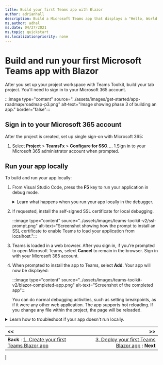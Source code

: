 ```yaml
---
title: Build your first Teams app with Blazor
author: adrianhall
description: Build a Microsoft Teams app that displays a "Hello, World!" message using the Microsoft Teams Toolkit and .NET Blazor.
ms.author: adhal
ms.date: 04/27/2021
ms.topic: quickstart
ms.localizationpriority: none
---
```


# Build and run your first Microsoft Teams app with Blazor

After you set up your project workspace with Teams Toolkit, build your tab project. You'll need to sign in to your Microsoft 365 account.

:::image type="content" source="../assets/images/get-started/app-roadmap/roadmap-p3.png" alt-text="Image showing phase 3 of building an app." border="false":::

## Sign in to your Microsoft 365 account

After the project is created, set up single sign-on with Microsoft 365:

   1. Select **Project** > **TeamsFx** > **Configure for SSO...**.
   1.Sign in to your Microsoft 365 administrator account when prompted.

## Run your app locally

To build and run your app locally:

1. From Visual Studio Code, press the **F5** key to run your application in debug mode.
    <!-- markdownlint-disable MD033 -->
    <details>
    <summary>Learn what happens when you run your app locally in the debugger.</summary>

    When you select **F5**, the Teams Toolkit:

    1. Registers your application with Azure Active Directory.
    1. Registers your application for "sideloading" in Microsoft Teams.
    1. Starts your application backend running locally.
    1. Starts your application front-end hosted locally.
    1. Starts Microsoft Teams in a web browser with a command to instruct Teams to side load the application (the URL is registered inside the application manifest).

    </details>
1. If requested, install the self-signed SSL certificate for local debugging.

   :::image type="content" source="../assets/images/teams-toolkit-v2/ssl-prompt.png" alt-text="Screenshot showing how the prompt to install an SSL certificate to enable Teams to load your application from localhost.":::
1. Teams is loaded in a web browser. After you sign in, if you're prompted to open Microsoft Teams, select **Cancel** to remain in the browser. Sign in with your Microsoft 365 account.
1. When prompted to install the app to Teams, select **Add**.
   Your app will now be displayed:

   :::image type="content" source="../assets/images/teams-toolkit-v2/blazor-completed-app.png" alt-text="Screenshot of the completed app":::

   You can do normal debugging activities, such as setting breakpoints, as if it were any other web application. The app supports hot reloading.  If you change any file within the project, the page will be reloaded.

<!-- markdownlint-disable MD033 -->
<details>
<summary>Learn how to troubleshoot if your app doesn't run locally.</summary>

To run your app in Teams, you need a Microsoft 365 development account that allows app sideloading. For more information about account opening, see [Blazor App Prerequisites](blazor-app-prerequisites.md).

</details>

| **<<** | **>>** |
|:--- | ---:|
| **Back** : [1. Create your first Teams Blazor app](first-app-blazor.md) | [3. Deploy your first Teams Blazor app](deploy-blazor-app.md) : **Next**|
|